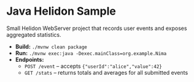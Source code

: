 # Java Helidon Sample

Small Helidon WebServer project that records user events and exposes aggregated statistics.

- **Build:** `./mvnw clean package`
- **Run:** `./mvnw exec:java -Dexec.mainClass=org.example.Nima`
- **Endpoints:**
  - `POST /event` – accepts `{"userId":"alice","value":42}`
  - `GET /stats` – returns totals and averages for all submitted events
